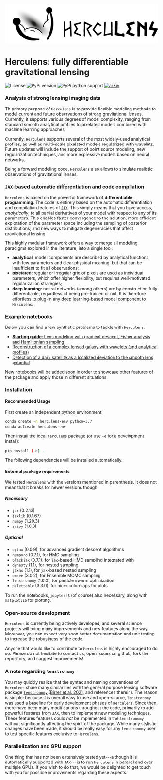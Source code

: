 <img src="images/horizontal.png" width="600" alt="Herculens logo" />
<!-- ![Herculens logo](images/horizontal.png "Herculens logo") -->

# Herculens: fully differentiable gravitational lensing

![License](https://img.shields.io/github/license/austinpeel/jax-strong-lensing)
![PyPi version](https://img.shields.io/pypi/v/herculens)
![PyPi python support](https://img.shields.io/pypi/pyversions/herculens)
[![arXiv](https://img.shields.io/badge/arXiv-1234.56789-b31b1b.svg)](https://arxiv.org/abs/1234.56789)



### Analysis of strong lensing imaging data

Th primary purpose of `Herculens` is to provide flexible modeling methods to model current and future observations of strong gravitational lenses. Currently, it supports various degrees of model complexity, ranging from standard smooth analytical profiles to pixelated models combined with machine learning approaches.

Currently, `Herculens` supports several of the most widely-used analytical profiles, as well as multi-scale pixelated models regularized with wavelets. Future updates will include the support of point source modeling, new regularization techniques, and more expressive models based on neural networks.

Being a forward modeling code, `Herculens` also allows to simulate realistic observations of gravitational lenses.


### `JAX`-based automatic differentiation and code compilation 

`Herculens` is based on the powerful framework of **differentiable programming**. The code is entirely based on the automatic differentiation and compilation features of [`JAX`](https://github.com/google/jax). This simply means that you have access, _analytically_, to all partial derivatives of your model with respect to any of its parameters. This enables faster convergence to the solution, more efficient exploration of the parameter space including the sampling of posterior distributions, and new ways to mitigate degeneracies that affect gravitational lensing.

This highly modular framework offers a way to merge all modeling paradigms explored in the literature, into a single tool:

- **analytical**: model components are described by analytical functions with few parameters and clear physical meaning, but that can be insufficient to fit all observations;
- **pixelated**: regular or irregular grid of pixels are used as individual parameters, which offer higher flexibility, but requires well-motivated regularization strategies;
- **deep learning**: neural networks (among others) are by construction fully differentiable, regardless of being pre-trained or not. It is therefore effortless to plug-in any deep learning-based model component to `Herculens`.



### Example notebooks

Below you can find a few synthetic problems to tackle with `Herculens`:

- [**Starting guide**: Lens modeling with gradient descent, Fisher analysis and Hamiltonian sampling](notebooks/herculens__Starting_guide.ipynb)
- [Reconstruction of a complex lensed galaxy with wavelets (and analytical profiles)](notebooks/herculens__Complex_source_with_wavelets.ipynb)
- [Detection of a dark satellite as a localized deviation to the smooth lens potential](notebooks/herculens__Starting_guide.ipynb)

New notebooks will be added soon in order to showcase other features of the package and apply those in different situations.



### Installation

#### Recommended Usage
First create an independent python environment:
```sh
conda create -n herculens-env python=3.7
conda activate herculens-env
```

Then install the local `herculens` package (or use `-e` for a development install):
```sh
pip install (-e) .
```

The following dependencies will be installed automatically.



#### External package requirements

We tested `Herculens` with the versions mentioned in parenthesis. It does not mean that it breaks for newer versions though.

##### Necessary
- `jax` (0.2.13)
- `jaxlib` (0.1.67)
- `numpy` (1.20.3)
- `scipy` (1.6.3)

##### Optional
- `optax` (0.0.9), for advanced gradient descent algorithms 
- `numpyro` (0.7.1), for HMC sampling
- `blackjax` (0.7.1), for `jax`-based HMC sampling integrated with 
- `dynesty` (1.1), for nested sampling
- `jaxns` (1.1), for `jax`-based nested sampling
- `emcee` (3.0.2), for Ensemble MCMC sampling
- `lenstronomy` (1.6.0), for particle swarm optimization
- `palettable` (3.3.0), for nicer colormaps for plots

To run the notebooks, `jupyter` is (of course) also necessary, along with `matplotlib` for plotting.



### Open-source development

`Herculens` is currently being actively developed, and several science projects will bring many improvements and new features along the way. Moreover, you can expect very soon better documentation and unit testing to increase the robustness of the code.

Anyone that would like to contribute to `Herculens` is highly encouraged to do so. Please do not hesitate to contact us, open issues on github, fork the repository, and suggest improvements!





### A note regarding `lenstronomy`

You may quickly realize that the syntax and naming conventions of `Herculens` share many similarities with the general purpose lensing software package [`lenstronomy`](https://github.com/sibirrer/lenstronomy) ([Birrer et al. 2021](https://joss.theoj.org/papers/10.21105/joss.03283), and references therein). The reason is simple: because it is overall easy to use and open-source, `lenstronomy` was used a baseline for early development phases of `Herculens`. Since then, there have been many modifications throughout the code, primarily to add powerful features from `JAX`, then to implement new modeling techniques. These features features could _not_ be implemented in the `lenstronomy` without significantly affecting the spirit of the package. While many stylistic changes have been made, it should be really easy for any `lenstronomy` user to test specific features exclusive to `Herculens`.



### Parallelization and GPU support

One thing that has not been extensively tested yet---although it is automatically supported with `JAX`---is to run `Herculens` in parallel and over multiple GPUs. If you wish to do that, we would be delighted to get touch with you for possible improvements regarding these aspects.
